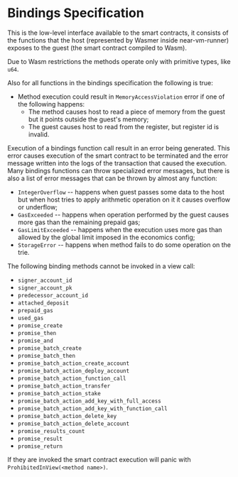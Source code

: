 # Bindings Specification

This is the low-level interface available to the smart contracts, it consists of the functions that the host (represented by
Wasmer inside near-vm-runner) exposes to the guest (the smart contract compiled to Wasm).

Due to Wasm restrictions the methods operate only with primitive types, like `u64`.

Also for all functions in the bindings specification the following is true:

- Method execution could result in `MemoryAccessViolation` error if one of the following happens:
  - The method causes host to read a piece of memory from the guest but it points outside the guest's memory;
  - The guest causes host to read from the register, but register id is invalid.

Execution of a bindings function call result in an error being generated. This error causes execution of the smart contract
to be terminated and the error message written into the logs of the transaction that caused the execution. Many bindings
functions can throw specialized error messages, but there is also a list of error messages that can be thrown by almost
any function:

- `IntegerOverflow` -- happens when guest passes some data to the host but when host tries to apply arithmetic operation
  on it it causes overflow or underflow;
- `GasExceeded` -- happens when operation performed by the guest causes more gas than the remaining prepaid gas;
- `GasLimitExceeded` -- happens when the execution uses more gas than allowed by the global limit imposed in the economics
  config;
- `StorageError` -- happens when method fails to do some operation on the trie.

The following binding methods cannot be invoked in a view call:

- `signer_account_id`
- `signer_account_pk`
- `predecessor_account_id`
- `attached_deposit`
- `prepaid_gas`
- `used_gas`
- `promise_create`
- `promise_then`
- `promise_and`
- `promise_batch_create`
- `promise_batch_then`
- `promise_batch_action_create_account`
- `promise_batch_action_deploy_account`
- `promise_batch_action_function_call`
- `promise_batch_action_transfer`
- `promise_batch_action_stake`
- `promise_batch_action_add_key_with_full_access`
- `promise_batch_action_add_key_with_function_call`
- `promise_batch_action_delete_key`
- `promise_batch_action_delete_account`
- `promise_results_count`
- `promise_result`
- `promise_return`

If they are invoked the smart contract execution will panic with `ProhibitedInView(<method name>)`.
